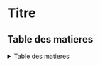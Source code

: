 
# Titre

## Table des matieres

<details>
  <summary>Table des matieres</summary>

- <kbd>[Petit](#petit)
- <kbd>[Mini](#mini)
- <kbd>[Lists](#lists)

>**Bold**
>
## Petit
>
>**_Bold with italics_**
>[Petit](https://martinpetit.com/)
![Petit](https://s3.amazonaws.com/rose.vero/wp-content/uploads/2015/01/01173337/entreuve-avec-martin-petit.jpg)

### Mini

>_L0L_
[Mini](https://www.mini.ca/)
![Mini](https://www.bmwgroup.com/content/dam/grpw/websites/bmwgroup_com/brands/mini/143_Kombibild_3x2_640x427_MINI_P90344368.png.grp-transform/large/143_Kombibild_3x2_640x427_MINI_P90344368.png)

## Lists

- Item
- Another item
- Another other item

- List
  - Sublist
    - Subsublist
        Subsubsublist

1.Item 1

Here is some code inline I do not understand

```javascript
var item = {};
item.something = "something";
```

2.Item 2

And some more. Still clueless.

```html
<div>
    <p>This is an html <p>/
</div>
```

3.Item 3

|Header 1  | Header 2 | Header 3 |
|     ---  |  :---:   |     ---: |
| Column 1 | Column 2 | Column 3 |
| Column 1 | Column 2 | Column 3 |
| Column 1 | Column 2 | Column 3 |

## Links

[here]: https://caido.io/contact
[Website]: https://caido.io/
[LinkedIn]: https://www.linkedin.com/company/caidoio/?originalSubdomain=ca
___
For more info, go to our [Website] or follow us on [LinkedIn].
___
You can reach out to us [here].

<img src="https://media.giphy.com/media/qLHzYjlA2FW8g/giphy.gif">

- [ ] Fix
- [x] Learn

Keyboard shortcuts
<kbd>shift + s</kbd>

<kbd>ctrl + shift + p</kbd>

<kbd>ctrl + z</kbd>

<kbd>ctrl + ,</kbd> = settings

<details>
  <summary>Markdown</summary>

- <kbd>[Petit](#petit)
- <kbd>[Mini](#mini)
- <kbd>[Lists](#lists)
